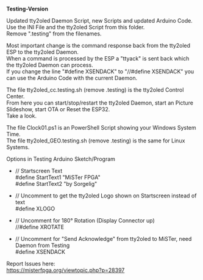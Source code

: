 **Testing-Version**  
  
Updated tty2oled Daemon Script, new Scripts and updated Arduino Code.  
Use the INI File and the tty2oled Script from this folder.  
Remove ".testing" from the filenames.  
  
Most important change is the command response back from the tty2oled ESP to the tty2oled Daemon.  
When a command is processed by the ESP a "ttyack" is sent back which the tty2oled Daemon can process.  
If you change the line "#define XSENDACK" to "//#define XSENDACK" you can use the Arduino Code with the current Daemon.  
  
The file tty2oled_cc.testing.sh (remove .testing) is the tty2oled Control Center.  
From here you can start/stop/restart the tty2oled Daemon, start an Picture Slideshow, start OTA or Reset the ESP32.  
Take a look.  
  
The file Clock01.ps1 is an PowerShell Script showing your Windows System Time.  
The file tty2oled_GEO.testing.sh (remove .testing) is the same for Linux Systems.  
  
  
Options in Testing Arduino Sketch/Program  
* // Startscreen Text  
  #define StartText1 "MiSTer FPGA"  
  #define StartText2 "by Sorgelig"  
  
* // Uncomment to get the tty2oled Logo shown on Startscreen instead of text  
  #define XLOGO  
  
* // Uncomment for 180° Rotation (Display Connector up)  
  //#define XROTATE  
  
* // Uncomment for "Send Acknowledge" from tty2oled to MiSTer, need Daemon from Testing  
  #define XSENDACK  
  
Report Issues here:  
https://misterfpga.org/viewtopic.php?p=28397  

